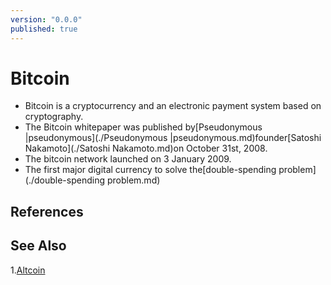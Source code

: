 ```yaml
---
version: "0.0.0"
published: true
---
```

# Bitcoin
- Bitcoin is a cryptocurrency and an electronic payment system based on cryptography.
- The Bitcoin whitepaper was published by[Pseudonymous |pseudonymous](./Pseudonymous |pseudonymous.md)founder[Satoshi Nakamoto](./Satoshi Nakamoto.md)on October 31st, 2008.
- The bitcoin network launched on 3 January 2009.
- The first major digital currency to solve the[double-spending problem](./double-spending problem.md)

## References

## See Also
1.[Altcoin](./Altcoin.md)